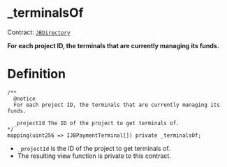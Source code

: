# _terminalsOf

Contract: [`JBDirectory`](/protocol/api/contracts/jbdirectory/README.md)‌

**For each project ID, the terminals that are currently managing its funds.**

# Definition

```solidity
/** 
  @notice 
  For each project ID, the terminals that are currently managing its funds.

  _projectId The ID of the project to get terminals of.
*/
mapping(uint256 => IJBPaymentTerminal[]) private _terminalsOf;
```

* `_projectId` is the ID of the project to get terminals of.
* The resulting view function is private to this contract.
